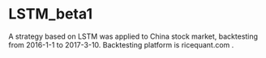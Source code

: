 # LSTM_beta1
A strategy based on LSTM was applied to China stock market, backtesting from 2016-1-1 to 2017-3-10. Backtesting platform is ricequant.com .
